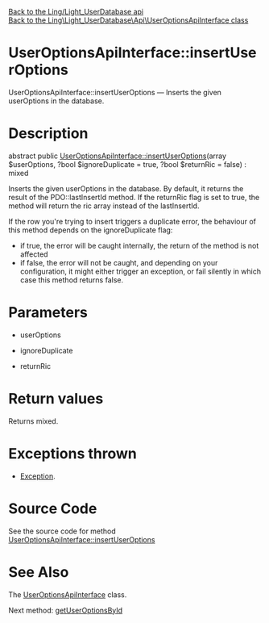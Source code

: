 [Back to the Ling/Light_UserDatabase api](https://github.com/lingtalfi/Light_UserDatabase/blob/master/doc/api/Ling/Light_UserDatabase.md)<br>
[Back to the Ling\Light_UserDatabase\Api\UserOptionsApiInterface class](https://github.com/lingtalfi/Light_UserDatabase/blob/master/doc/api/Ling/Light_UserDatabase/Api/UserOptionsApiInterface.md)


UserOptionsApiInterface::insertUserOptions
================



UserOptionsApiInterface::insertUserOptions — Inserts the given userOptions in the database.




Description
================


abstract public [UserOptionsApiInterface::insertUserOptions](https://github.com/lingtalfi/Light_UserDatabase/blob/master/doc/api/Ling/Light_UserDatabase/Api/UserOptionsApiInterface/insertUserOptions.md)(array $userOptions, ?bool $ignoreDuplicate = true, ?bool $returnRic = false) : mixed




Inserts the given userOptions in the database.
By default, it returns the result of the PDO::lastInsertId method.
If the returnRic flag is set to true, the method will return the ric array instead of the lastInsertId.


If the row you're trying to insert triggers a duplicate error, the behaviour of this method depends on
the ignoreDuplicate flag:
- if true, the error will be caught internally, the return of the method is not affected
- if false, the error will not be caught, and depending on your configuration, it might either
         trigger an exception, or fail silently in which case this method returns false.




Parameters
================


- userOptions

    

- ignoreDuplicate

    

- returnRic

    


Return values
================

Returns mixed.


Exceptions thrown
================

- [Exception](http://php.net/manual/en/class.exception.php).&nbsp;







Source Code
===========
See the source code for method [UserOptionsApiInterface::insertUserOptions](https://github.com/lingtalfi/Light_UserDatabase/blob/master/Api/UserOptionsApiInterface.php#L34-L34)


See Also
================

The [UserOptionsApiInterface](https://github.com/lingtalfi/Light_UserDatabase/blob/master/doc/api/Ling/Light_UserDatabase/Api/UserOptionsApiInterface.md) class.

Next method: [getUserOptionsById](https://github.com/lingtalfi/Light_UserDatabase/blob/master/doc/api/Ling/Light_UserDatabase/Api/UserOptionsApiInterface/getUserOptionsById.md)<br>

